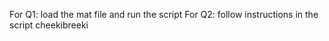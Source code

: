 For Q1: load the mat file and run the script
For Q2: follow instructions in the script
cheekibreeki
